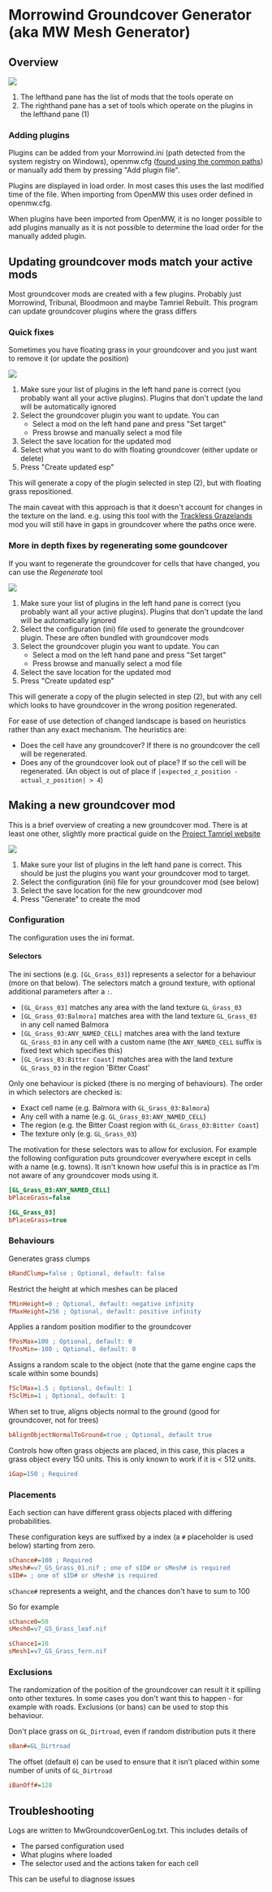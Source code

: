# Morrowind Groundcover Generator (aka MW Mesh Generator)

## Overview

![](img/overview.png)

1. The lefthand pane has the list of mods that the tools operate on
2. The righthand pane has a set of tools which operate on the plugins in the lefthand pane (1)

### Adding plugins
Plugins can be added from your Morrowind.ini (path detected from the system registry on Windows), openmw.cfg ([found using the common paths](https://openmw.readthedocs.io/en/stable/reference/modding/paths.html)) or manually add them by pressing "Add plugin file".

Plugins are displayed in load order. In most cases this uses the last modified time of the file. When importing from OpenMW this uses order defined in openmw.cfg.

When plugins have been imported from OpenMW, it is no longer possible to add plugins manually as it is not possible to determine the load order for the manually added plugin.

## Updating groundcover mods match your active mods

Most groundcover mods are created with a few plugins. Probably just Morrowind, Tribunal, Bloodmoon and maybe Tamriel Rebuilt. This program can update groundcover plugins where the grass differs  

### Quick fixes

Sometimes you have floating grass in your groundcover and you just want to remove it (or update the position)

![](img/fix.png)

1. Make sure your list of plugins in the left hand pane is correct (you probably want all your active plugins). Plugins that don't update the land will be automatically ignored
2. Select the groundcover plugin you want to update. You can
   * Select a mod on the left hand pane and press "Set target"
   * Press browse and manually select a mod file
3. Select the save location for the updated mod
4. Select what you want to do with floating groundcover (either update or delete)
5. Press "Create updated esp"

This will generate a copy of the plugin selected in step (2), but with floating grass repositioned.

The main caveat with this approach is that it doesn't account for changes in the texture on the land. e.g. using this tool with the [Trackless Grazelands](https://www.nexusmods.com/morrowind/mods/44194) mod you will still have in gaps in groundcover where the paths once were.

### More in depth fixes by regenerating some goundcover

If you want to regenerate the groundcover for cells that have changed, you can use the *Regenerate* tool

![](img/regenerate.png)

1. Make sure your list of plugins in the left hand pane is correct (you probably want all your active plugins). Plugins that don't update the land will be automatically ignored
2. Select the configuration (ini) file used to generate the groundcover plugin. These are often bundled with groundcover mods
3. Select the groundcover plugin you want to update. You can
    * Select a mod on the left hand pane and press "Set target"
    * Press browse and manually select a mod file
4. Select the save location for the updated mod
5. Press "Create updated esp"

This will generate a copy of the plugin selected in step (2), but with any cell which looks to have groundcover in the wrong position regenerated. 

For ease of use detection of changed landscape is based on heuristics rather than any exact mechanism. The heuristics are:
- Does the cell have any groundcover? If there is no groundcover the cell will be regenerated.
- Does any of the groundcover look out of place? If so the cell will be regenerated. (An object is out of place if `|expected_z_position - actual_z_position| > 4`)

## Making a new groundcover mod

This is a brief overview of creating a new groundcover mod. There is at least one other, slightly more practical guide on the [Project Tamriel website](https://www.project-tamriel.com/viewtopic.php?t=29)

![](img/generate.png)

1. Make sure your list of plugins in the left hand pane is correct. This should be just the plugins you want your groundcover mod to target.
2. Select the configuration (ini) file for your groundcover mod (see below)
3. Select the save location for the new groundcover mod
4. Press "Generate" to create the mod

### Configuration

The configuration uses the ini format.

#### Selectors

The ini sections (e.g. `[GL_Grass_03]`) represents a selector for a behaviour (more on that below). The selectors match
a ground texture, with optional additional parameters after a `:`.

- `[GL_Grass_03]` matches any area with the land texture `GL_Grass_03`
- `[GL_Grass_03:Balmora]` matches area with the land texture `GL_Grass_03` in any cell named Balmora
- `[GL_Grass_03:ANY_NAMED_CELL]` matches area with the land texture `GL_Grass_03` in any cell with a custom name (the `ANY_NAMED_CELL` suffix is fixed text which specifies this)
- `[GL_Grass_03:Bitter Coast]` matches area with the land texture `GL_Grass_03` in the region 'Bitter Coast'

Only one behaviour is picked (there is no merging of behaviours). The order in which selectors are checked is:
- Exact cell name (e.g. Balmora with `GL_Grass_03:Balmora`)
- Any cell with a name (e.g. `GL_Grass_03:ANY_NAMED_CELL`)
- The region (e.g. the Bitter Coast region with `GL_Grass_03:Bitter Coast`)
- The texture only (e.g. `GL_Grass_03`)

The motivation for these selectors was to allow for exclusion. For example the following configuration puts groundcover everywhere except in cells with a name (e.g. towns). It isn't known how useful this is in practice as I'm not aware of any groundcover mods using it.

```ini
[GL_Grass_03:ANY_NAMED_CELL]
bPlaceGrass=false

[GL_Grass_03]
bPlaceGrass=true
```


### Behaviours

Generates grass clumps
```ini
bRandClump=false ; Optional, default: false
```

Restrict the height at which meshes can be placed
```ini
fMinHeight=0 ; Optional, default: negative infinity
fMaxHeight=256 ; Optional, default: positive infinity
```

Applies a random position modifier to the groundcover
```ini
fPosMax=100 ; Optional, default: 0
fPosMin=-100 ; Optional, default: 0
```

Assigns a random scale to the object (note that the game engine caps the scale within some bounds)
```ini
fSclMax=1.5 ; Optional, default: 1
fSclMin=1 ; Optional, default: 1
```

When set to true, aligns objects normal to the ground (good for groundcover, not for trees)
```ini
bAlignObjectNormalToGround=true ; Optional, default true
```

Controls how often grass objects are placed, in this case, this places a grass object every 150 units. This is only known to work if it is < 512 units.

```ini
iGap=150 ; Required
```

### Placements

Each section can have different grass objects placed with differing probabilities. 

These configuration keys are suffixed by a index (a `#` placeholder is used below) starting from zero.
```ini
sChance#=100 ; Required
sMesh#=v7_GS_Grass_01.nif ; one of sID# or sMesh# is required
sID#= ; one of sID# or sMesh# is required
```

`sChance#` represents a weight, and the chances don't have to sum to 100

So for example

```ini
sChance0=50
sMesh0=v7_GS_Grass_leaf.nif

sChance1=10
sMesh1=v7_GS_Grass_fern.nif
```

### Exclusions

The randomization of the position of the groundcover can result it it spilling onto other textures. In some cases you don't want this to happen - for example with roads. Exclusions (or bans) can be used to stop this behaviour.

Don't place grass on `GL_Dirtroad`, even if random distribution puts it there
```ini
sBan#=GL_Dirtroad
```

The offset (default `0`) can be used to ensure that it isn't placed within some number of units of `GL_Dirtroad`
```ini
iBanOff#=128
```

## Troubleshooting

Logs are written to MwGroundcoverGenLog.txt. This includes details of
- The parsed configuration used
- What plugins where loaded
- The selector used and the actions taken for each cell

This can be useful to diagnose issues
